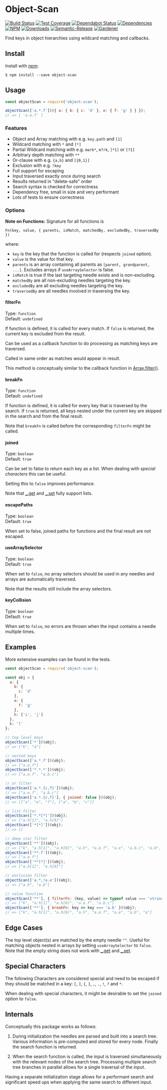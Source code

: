 # Object-Scan

[![Build Status](https://circleci.com/gh/blackflux/object-scan.png?style=shield)](https://circleci.com/gh/blackflux/object-scan)
[![Test Coverage](https://img.shields.io/coveralls/blackflux/object-scan/master.svg)](https://coveralls.io/github/blackflux/object-scan?branch=master)
[![Dependabot Status](https://api.dependabot.com/badges/status?host=github&repo=blackflux/object-scan)](https://dependabot.com)
[![Dependencies](https://david-dm.org/blackflux/object-scan/status.svg)](https://david-dm.org/blackflux/object-scan)
[![NPM](https://img.shields.io/npm/v/object-scan.svg)](https://www.npmjs.com/package/object-scan)
[![Downloads](https://img.shields.io/npm/dt/object-scan.svg)](https://www.npmjs.com/package/object-scan)
[![Semantic-Release](https://github.com/blackflux/js-gardener/blob/master/assets/icons/semver.svg)](https://github.com/semantic-release/semantic-release)
[![Gardener](https://github.com/blackflux/js-gardener/blob/master/assets/badge.svg)](https://github.com/blackflux/js-gardener)

Find keys in object hierarchies using wildcard matching and callbacks.

## Install

Install with [npm](https://www.npmjs.com/):

    $ npm install --save object-scan

## Usage

<!-- eslint-disable-next-line import/no-unresolved, import/no-extraneous-dependencies -->
```js
const objectScan = require('object-scan');

objectScan(['a.*.f'])({ a: { b: { c: 'd' }, e: { f: 'g' } } });
// => [ 'a.e.f' ]
```

### Features

- Object and Array matching with e.g. `key.path` and `[1]`
- Wildcard matching with `*` and `[*]`
- Partial Wildcard matching with e.g. `mark*`, `m?rk`, `[*1]` or `[?1]`
- Arbitrary depth matching with `**`
- Or-clause with e.g. `{a,b}` and `[{0,1}]`
- Exclusion with e.g. `!key`
- Full support for escaping
- Input traversed exactly once during search
- Results returned in "delete-safe" order
- Search syntax is checked for correctness
- Dependency free, small in size and very performant
- Lots of tests to ensure correctness

### Options

**Note on Functions:** Signature for all functions is

    Fn(key, value, { parents, isMatch, matchedBy, excludedBy, traversedBy })

where:
- `key` is the key that the function is called for (respects `joined` option).
- `value` is the value for that key.
- `parents` is an array containing all parents as `[parent, grandparent, ...]`. Excludes arrays if `useArraySelector` is false.
- `isMatch` is true if the last targeting needle exists and is non-excluding.
- `matchedBy` are all non-excluding needles targeting the key.
- `excludedBy` are all excluding needles targeting the key.
- `traversedBy` are all needles involved in traversing the key.

#### filterFn

Type: `function`<br>
Default: `undefined`

If function is defined, it is called for every match. If `false`
is returned, the current key is excluded from the result.

Can be used as a callback function to do processing as matching keys are traversed.

Called in same order as matches would appear in result.

This method is conceptually similar to the callback function in
[Array.filter()](https://developer.mozilla.org/en-US/docs/Web/JavaScript/Reference/Global_Objects/Array/filter).

#### breakFn

Type: `function`<br>
Default: `undefined`

If function is defined, it is called for every key that is traversed by
the search. If `true` is returned, all keys nested under the current key are
skipped in the search and from the final result.

Note that `breakFn` is called before the corresponding `filterFn` might be called.

#### joined

Type: `boolean`<br>
Default: `true`

Can be set to false to return each key as a list. When dealing with _special characters_ this can be useful.

Setting this to `false` improves performance.

Note that [_.get](https://lodash.com/docs/#get) and [_.set](https://lodash.com/docs/#set) fully support lists.

#### escapePaths

Type: `boolean`<br>
Default: `true`

When set to false, joined paths for functions and the final result are not escaped.

#### useArraySelector

Type: `boolean`<br>
Default: `true`

When set to `false`, no array selectors should be used in any needles and arrays are automatically traversed.

Note that the results still include the array selectors.

#### keyCollision

Type: `boolean`<br>
Default: `true`

When set to `false`, no errors are thrown when the input contains a needle multiple times.

## Examples

More extensive examples can be found in the tests.

<!-- eslint-disable-next-line import/no-unresolved, import/no-extraneous-dependencies -->
```js
const objectScan = require('object-scan');

const obj = {
  a: {
    b: {
      c: 'd'
    },
    e: {
      f: 'g'
    },
    h: ['i', 'j']
  },
  k: 'l'
};

// top level keys
objectScan(['*'])(obj);
// => ["k", "a"]

// nested keys
objectScan(['a.*.f'])(obj);
// => ["a.e.f"]
objectScan(['*.*.*'])(obj);
// => ["a.e.f", "a.b.c"]

// or filter
objectScan(['a.*.{c,f}'])(obj);
// => ["a.e.f", "a.b.c"]
objectScan(['a.*.{c,f}'], { joined: false })(obj);
// => [["a", "e", "f"], ["a", "b", "c"]]

// list filter
objectScan(['*.*[*]'])(obj);
// => ["a.h[1]", "a.h[0]"]
objectScan(['*[*]'])(obj);
// => []

// deep star filter
objectScan(['**'])(obj);
// => ["k", "a.h[1]", "a.h[0]", "a.h", "a.e.f", "a.e", "a.b.c", "a.b", "a"]
objectScan(['**.f'])(obj);
// => ["a.e.f"]
objectScan(['**[*]'])(obj);
// => ["a.h[1]", "a.h[0]"]

// exclusion filter
objectScan(['a.*,!a.e'])(obj);
// => ["a.h", "a.b"]

// value function
objectScan(['**'], { filterFn: (key, value) => typeof value === 'string' })(obj);
// => ["k", "a.h[1]", "a.h[0]", "a.e.f", "a.b.c"]
objectScan(['**'], { breakFn: key => key === 'a.b' })(obj);
// => ["k", "a.h[1]", "a.h[0]", "a.h", "a.e.f", "a.e", "a.b", "a"]
```

## Edge Cases

The top level object(s) are matched by the empty needle `""`. 
Useful for matching objects nested in arrays by setting `useArraySelector` to `false`.
Note that the empty string does not work with [_.get](https://lodash.com/docs/#get) and [_.set](https://lodash.com/docs/#set).

## Special Characters

The following Characters are considered special and need to 
be escaped if they should be matched in a key: `[`, `]`, `{`, `}`, `,`, `.`, `!`, `?` and `*`. 

When dealing with special characters, it might be desirable to set the  `joined` option to `false`.

## Internals

Conceptually this package works as follows:
 
1. During initialization the needles are parsed and built into a search tree. 
Various information is pre-computed and stored for every node.
Finally the search function is returned.

2. When the search function is called, the input is traversed simultaneously with 
the relevant nodes of the search tree. Processing multiple search tree branches
in parallel allows for a single traversal of the input.

Having a separate initialization stage allows for a performant search and
significant speed ups when applying the same search to different input. 
